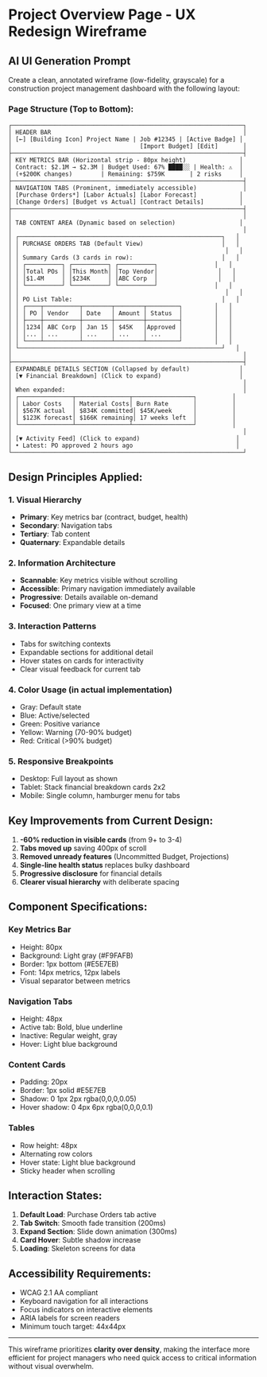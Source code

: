 # Project Overview Page - UX Redesign Wireframe

## AI UI Generation Prompt

Create a clean, annotated wireframe (low-fidelity, grayscale) for a construction project management dashboard with the following layout:

### Page Structure (Top to Bottom):

```
┌─────────────────────────────────────────────────────────────────┐
│ HEADER BAR                                                      │
│ [←] [Building Icon] Project Name | Job #12345 | [Active Badge] │
│                                    [Import Budget] [Edit]       │
├─────────────────────────────────────────────────────────────────┤
│ KEY METRICS BAR (Horizontal strip - 80px height)               │
│ Contract: $2.1M → $2.3M | Budget Used: 67% ████░░ | Health: ⚠  │
│ (+$200K changes)        | Remaining: $759K       | 2 risks     │
├─────────────────────────────────────────────────────────────────┤
│ NAVIGATION TABS (Prominent, immediately accessible)             │
│ [Purchase Orders*] [Labor Actuals] [Labor Forecast]            │
│ [Change Orders] [Budget vs Actual] [Contract Details]          │
├─────────────────────────────────────────────────────────────────┤
│                                                                 │
│ TAB CONTENT AREA (Dynamic based on selection)                  │
│                                                                 │
│ ┌─────────────────────────────────────────────────────────┐   │
│ │ PURCHASE ORDERS TAB (Default View)                      │   │
│ │                                                          │   │
│ │ Summary Cards (3 cards in row):                         │   │
│ │ ┌──────────┐ ┌──────────┐ ┌──────────┐                │   │
│ │ │Total POs │ │This Month│ │Top Vendor│                 │   │
│ │ │$1.4M     │ │$234K     │ │ABC Corp  │                 │   │
│ │ └──────────┘ └──────────┘ └──────────┘                │   │
│ │                                                          │   │
│ │ PO List Table:                                          │   │
│ │ ┌────┬──────────┬────────┬────────┬─────────┐         │   │
│ │ │ PO │ Vendor   │ Date   │ Amount │ Status  │         │   │
│ │ ├────┼──────────┼────────┼────────┼─────────┤         │   │
│ │ │1234│ ABC Corp │ Jan 15 │ $45K   │Approved │         │   │
│ │ │... │ ...      │ ...    │ ...    │ ...     │         │   │
│ │ └────┴──────────┴────────┴────────┴─────────┘         │   │
│ └─────────────────────────────────────────────────────────┘   │
│                                                                 │
├─────────────────────────────────────────────────────────────────┤
│ EXPANDABLE DETAILS SECTION (Collapsed by default)              │
│ [▼ Financial Breakdown] (Click to expand)                      │
│                                                                 │
│ When expanded:                                                  │
│ ┌───────────────┬───────────────┬─────────────────┐          │
│ │ Labor Costs   │ Material Costs│ Burn Rate       │          │
│ │ $567K actual  │ $834K committed│ $45K/week      │          │
│ │ $123K forecast│ $166K remaining│ 17 weeks left  │          │
│ └───────────────┴───────────────┴─────────────────┘          │
│                                                                 │
│ [▼ Activity Feed] (Click to expand)                           │
│ • Latest: PO approved 2 hours ago                             │
└─────────────────────────────────────────────────────────────────┘
```

## Design Principles Applied:

### 1. **Visual Hierarchy**
- **Primary**: Key metrics bar (contract, budget, health)
- **Secondary**: Navigation tabs
- **Tertiary**: Tab content
- **Quaternary**: Expandable details

### 2. **Information Architecture**
- **Scannable**: Key metrics visible without scrolling
- **Accessible**: Primary navigation immediately available
- **Progressive**: Details available on-demand
- **Focused**: One primary view at a time

### 3. **Interaction Patterns**
- Tabs for switching contexts
- Expandable sections for additional detail
- Hover states on cards for interactivity
- Clear visual feedback for current tab

### 4. **Color Usage** (in actual implementation)
- Gray: Default state
- Blue: Active/selected
- Green: Positive variance
- Yellow: Warning (70-90% budget)
- Red: Critical (>90% budget)

### 5. **Responsive Breakpoints**
- Desktop: Full layout as shown
- Tablet: Stack financial breakdown cards 2x2
- Mobile: Single column, hamburger menu for tabs

## Key Improvements from Current Design:

1. **-60% reduction in visible cards** (from 9+ to 3-4)
2. **Tabs moved up** saving 400px of scroll
3. **Removed unready features** (Uncommitted Budget, Projections)
4. **Single-line health status** replaces bulky dashboard
5. **Progressive disclosure** for financial details
6. **Clearer visual hierarchy** with deliberate spacing

## Component Specifications:

### Key Metrics Bar
- Height: 80px
- Background: Light gray (#F9FAFB)
- Border: 1px bottom (#E5E7EB)
- Font: 14px metrics, 12px labels
- Visual separator between metrics

### Navigation Tabs
- Height: 48px
- Active tab: Bold, blue underline
- Inactive: Regular weight, gray
- Hover: Light blue background

### Content Cards
- Padding: 20px
- Border: 1px solid #E5E7EB
- Shadow: 0 1px 2px rgba(0,0,0,0.05)
- Hover shadow: 0 4px 6px rgba(0,0,0,0.1)

### Tables
- Row height: 48px
- Alternating row colors
- Hover state: Light blue background
- Sticky header when scrolling

## Interaction States:

1. **Default Load**: Purchase Orders tab active
2. **Tab Switch**: Smooth fade transition (200ms)
3. **Expand Section**: Slide down animation (300ms)
4. **Card Hover**: Subtle shadow increase
5. **Loading**: Skeleton screens for data

## Accessibility Requirements:

- WCAG 2.1 AA compliant
- Keyboard navigation for all interactions
- Focus indicators on interactive elements
- ARIA labels for screen readers
- Minimum touch target: 44x44px

---

This wireframe prioritizes **clarity over density**, making the interface more efficient for project managers who need quick access to critical information without visual overwhelm.